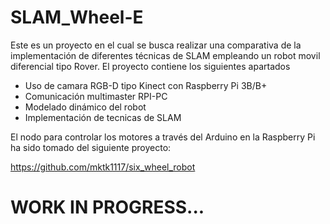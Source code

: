 # SLAM_Wheel-E
Este es un proyecto en el cual se busca realizar una comparativa de la implementación de diferentes técnicas de SLAM empleando un robot movil diferencial tipo Rover.
El proyecto contiene los siguientes apartados

 - Uso de camara RGB-D tipo Kinect con Raspberry Pi 3B/B+
 - Comunicación multimaster RPI-PC
 - Modelado dinámico del robot
 - Implementación de tecnicas de SLAM

El nodo para controlar los motores a través del Arduino en la Raspberry Pi ha sido tomado del siguiente proyecto:

 https://github.com/mktk1117/six_wheel_robot

# WORK IN PROGRESS...

